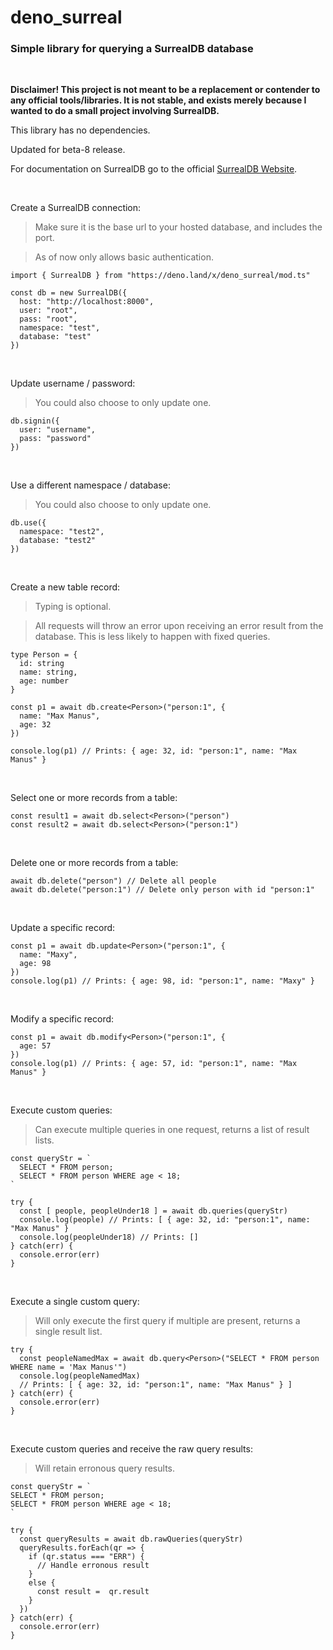 # deno_surreal

### Simple library for querying a SurrealDB database

<br>

**Disclaimer! This project is not meant to be a replacement or contender to any official tools/libraries. It is not stable, and exists merely because I wanted to do a small project involving SurrealDB.**

This library has no dependencies.

Updated for beta-8 release.

For documentation on SurrealDB go to the official [SurrealDB Website](https://surrealdb.com).

<br>

Create a SurrealDB connection:
> Make sure it is the base url to your hosted database, and includes the port.

> As of now only allows basic authentication.
```
import { SurrealDB } from "https://deno.land/x/deno_surreal/mod.ts"

const db = new SurrealDB({
  host: "http://localhost:8000",
  user: "root",
  pass: "root",
  namespace: "test",
  database: "test"
})
```

<br>

Update username / password:
> You could also choose to only update one.
```
db.signin({
  user: "username",
  pass: "password"
})
```

<br>

Use a different namespace / database:
> You could also choose to only update one.
```
db.use({
  namespace: "test2", 
  database: "test2"
})
```

<br>

Create a new table record:
> Typing is optional.

> All requests will throw an error upon receiving an error result from the database. This is less likely to happen with fixed queries.
```
type Person = {
  id: string
  name: string,
  age: number
}

const p1 = await db.create<Person>("person:1", {
  name: "Max Manus",
  age: 32
})

console.log(p1) // Prints: { age: 32, id: "person:1", name: "Max Manus" }
```

<br>

Select one or more records from a table:

```
const result1 = await db.select<Person>("person")
const result2 = await db.select<Person>("person:1")
```

<br>

Delete one or more records from a table:
```
await db.delete("person") // Delete all people
await db.delete("person:1") // Delete only person with id "person:1"
```

<br>

Update a specific record:
```
const p1 = await db.update<Person>("person:1", {
  name: "Maxy",
  age: 98
})
console.log(p1) // Prints: { age: 98, id: "person:1", name: "Maxy" }
```

<br>

Modify a specific record:
```
const p1 = await db.modify<Person>("person:1", {
  age: 57
})
console.log(p1) // Prints: { age: 57, id: "person:1", name: "Max Manus" }
```

<br>

Execute custom queries:
> Can execute multiple queries in one request, returns a list of result lists.
```
const queryStr = `
  SELECT * FROM person;
  SELECT * FROM person WHERE age < 18;
`

try {
  const [ people, peopleUnder18 ] = await db.queries(queryStr)
  console.log(people) // Prints: [ { age: 32, id: "person:1", name: "Max Manus" }
  console.log(peopleUnder18) // Prints: []
} catch(err) {
  console.error(err)
}
```

<br>

Execute a single custom query:
> Will only execute the first query if multiple are present, returns a single result list.
```
try {
  const peopleNamedMax = await db.query<Person>("SELECT * FROM person WHERE name = 'Max Manus'")
  console.log(peopleNamedMax) 
  // Prints: [ { age: 32, id: "person:1", name: "Max Manus" } ]
} catch(err) {
  console.error(err)
}
```

<br>

Execute custom queries and receive the raw query results:
> Will retain erronous query results.
```
const queryStr = `
SELECT * FROM person;
SELECT * FROM person WHERE age < 18;
`

try {
  const queryResults = await db.rawQueries(queryStr)
  queryResults.forEach(qr => {
    if (qr.status === "ERR") {
      // Handle erronous result
    }
    else {
      const result =  qr.result
    }
  })
} catch(err) {
  console.error(err)
}
```